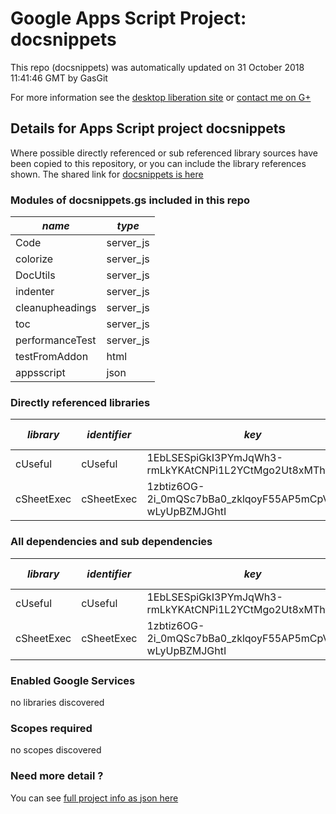 # Google Apps Script Project: docsnippets
This repo (docsnippets) was automatically updated on 31 October 2018 11:41:46 GMT by GasGit

For more information see the [desktop liberation site](http://ramblings.mcpher.com/Home/excelquirks/drivesdk/gettinggithubready "desktop liberation") or [contact me on G+](https://plus.google.com/+BruceMcpherson "Bruce McPherson - GDE")
## Details for Apps Script project docsnippets
Where possible directly referenced or sub referenced library sources have been copied to this repository, or you can include the library references shown. 
The shared link for [docsnippets is here](https://script.google.com/d/1Cwfypx3SYTb52ggU_eImyek4JR2eltWb892UZtgRiGkLc-cRBryuTNoE/edit?usp=sharing "open in the GAS IDE")

### Modules of docsnippets.gs included in this repo
*name*|*type*
--- | --- 
Code| server_js
colorize| server_js
DocUtils| server_js
indenter| server_js
cleanupheadings| server_js
toc| server_js
performanceTest| server_js
testFromAddon| html
appsscript| json
### Directly referenced libraries
*library*|*identifier*|*key*|*version*|*dev mode*|*source*|
--- | --- | --- | --- | --- | --- 
cUseful| cUseful|1EbLSESpiGkI3PYmJqWh3-rmLkYKAtCNPi1L2YCtMgo2Ut8xMThfJ41Ex|27|no|[here](libraries/cUseful "library source")
cSheetExec| cSheetExec|1zbtiz6OG-2i_0mQSc7bBa0_zklqoyF55AP5mCpVj4t-wLyUpBZMJGhtI|1|no|[here](libraries/cSheetExec "library source")
### All dependencies and sub dependencies
*library*|*identifier*|*key*|*version*|*dev mode*|*source*|
--- | --- | --- | --- | --- | --- 
cUseful| cUseful|1EbLSESpiGkI3PYmJqWh3-rmLkYKAtCNPi1L2YCtMgo2Ut8xMThfJ41Ex|27|no|[here](libraries/cUseful "library source")
cSheetExec| cSheetExec|1zbtiz6OG-2i_0mQSc7bBa0_zklqoyF55AP5mCpVj4t-wLyUpBZMJGhtI|1|no|[here](libraries/cSheetExec "library source")
### Enabled Google Services
no libraries discovered
### Scopes required
no scopes discovered
### Need more detail ?
You can see [full project info as json here](info.json)
